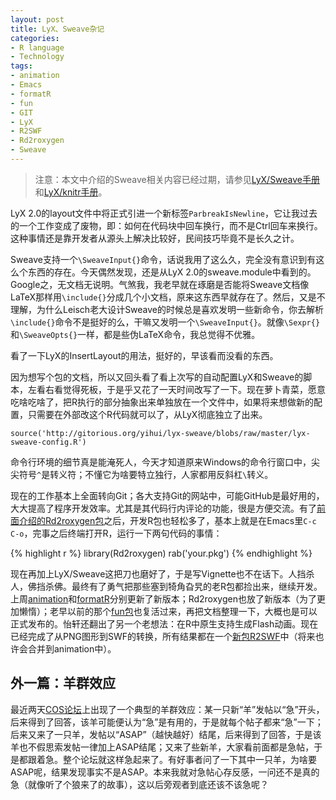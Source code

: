 ```yaml
---
layout: post
title: LyX、Sweave杂记
categories:
- R language
- Technology
tags:
- animation
- Emacs
- formatR
- fun
- GIT
- LyX
- R2SWF
- Rd2roxygen
- Sweave
---
```


> 注意：本文中介绍的Sweave相关内容已经过期，请参见[LyX/Sweave手册](https://github.com/downloads/yihui/lyx/sweave.pdf)和[LyX/knitr手册](https://github.com/downloads/yihui/lyx/knitr.pdf)。

LyX 2.0的layout文件中将正式引进一个新标签`ParbreakIsNewline`，它让我过去的一个工作变成了废物，即：如何在代码块中回车换行，而不是Ctrl回车来换行。这种事情还是靠开发者从源头上解决比较好，民间技巧毕竟不是长久之计。

Sweave支持一个`\SweaveInput{}`命令，话说我用了这么久，完全没有意识到有这么个东西的存在。今天偶然发现，还是从LyX 2.0的sweave.module中看到的。Google之，无文档无说明。气煞我，我老早就在琢磨是否能将Sweave文档像LaTeX那样用`\include{}`分成几个小文档，原来这东西早就存在了。然后，又是不理解，为什么Leisch老大设计Sweave的时候总是喜欢发明一些新命令，你去解析`\include{}`命令不是挺好的么，干嘛又发明一个`\SweaveInput{}`。就像`\Sexpr{}`和`\SweaveOpts{}`一样，都是些伪LaTeX命令，我总觉得不优雅。

看了一下LyX的InsertLayout的用法，挺好的，早该看而没看的东西。

因为想写个包的文档，所以又回头看了看上次写的自动配置LyX和Sweave的脚本，左看右看觉得死板，于是乎又花了一天时间改写了一下。现在萝卜青菜，愿意吃啥吃啥了，把R执行的部分抽象出来单独放在一个文件中，如果将来想做新的配置，只需要在外部改这个R代码就可以了，从LyX彻底独立了出来。

    source('http://gitorious.org/yihui/lyx-sweave/blobs/raw/master/lyx-sweave-config.R')

命令行环境的细节真是能淹死人，今天才知道原来Windows的命令行窗口中，尖尖符号`^`是转义符；不懂它为啥要特立独行，人家都用反斜杠`\`转义。

现在的工作基本上全面转向Git；各大支持Git的网站中，可能GitHub是最好用的，大大提高了程序开发效率。尤其是其代码行内评论的功能，很是方便交流。有了[前面介绍的Rd2roxygen包](/cn/2010/12/rd2roxygen-to-convenient-r-documentation/)之后，开发R包也轻松多了，基本上就是在Emacs里`C-c C-o`，完事之后终端打开R，运行一下两句代码的事情：

{% highlight r %}
library(Rd2roxygen)
rab('your.pkg')
{% endhighlight %}

现在再加上LyX/Sweave这把刀也磨好了，于是写Vignette也不在话下。人挡杀人，佛挡杀佛。最终有了勇气把那些塞到犄角旮旯的老R包都捡出来，继续开发。上周[animation](https://github.com/yihui/animation)和[formatR](https://github.com/yihui/formatR)分别更新了新版本；Rd2roxygen也放了新版本（为了更加懒惰）；老早以前的那个[fun包](https://github.com/yihui/fun)也复活过来，再把文档整理一下，大概也是可以正式发布的。怡轩还翻出了另一个老想法：在R中原生支持生成Flash动画。现在已经完成了从PNG图形到SWF的转换，所有结果都在一个[新包R2SWF](https://github.com/yihui/R2SWF)中（将来也许会合并到animation中）。

## 外一篇：羊群效应

最近两天[COS论坛](http://cos.name/cn/)上出现了一个典型的羊群效应：某一只新“羊”发帖以“急”开头，后来得到了回答，该羊可能便认为“急”是有用的，于是就每个帖子都来“急”一下；后来又来了一只羊，发帖以“ASAP”（越快越好）结尾，后来得到了回答，于是该羊也不假思索发帖一律加上ASAP结尾；又来了些新羊，大家看前面都是急帖，于是都跟着急。整个论坛就这样急起来了。有好事者问了一下其中一只羊，为啥要ASAP呢，结果发现事实不是ASAP。本来我就对急帖心存反感，一问还不是真的急（就像听了个狼来了的故事），这以后旁观者到底还该不该急呢？
